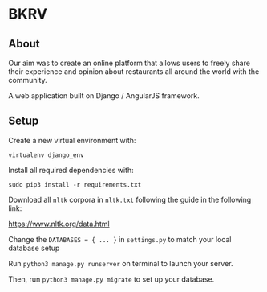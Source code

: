 # BKRV

## About
Our aim was to create an online platform that allows users to freely share their experience and opinion about restaurants all around the world with the community.

A web application built on Django / AngularJS framework.

## Setup
Create a new virtual environment with:
```
virtualenv django_env
```
Install all required dependencies with:
```
sudo pip3 install -r requirements.txt
```
Download all ```nltk``` corpora in ```nltk.txt``` following the guide in the following link:

https://www.nltk.org/data.html

Change the `DATABASES = { ... }` in ```settings.py``` to match your local database setup

Run ```python3 manage.py runserver``` on terminal to launch your server.

Then, run ```python3 manage.py migrate``` to set up your database.
